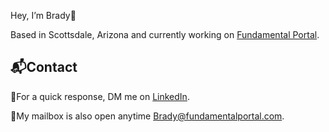 Hey, I’m Brady👋

Based in Scottsdale, Arizona and currently working on [Fundamental Portal](https://fundamentalportal.com/). 

📬Contact
-------------
📲For a quick response, DM me on [LinkedIn](https://www.linkedin.com/in/bradybaloun/).

📨My mailbox is also open anytime Brady@fundamentalportal.com. 

<!---
Baloun1/Baloun1 is a ✨ special ✨ repository because its `README.md` (this file) appears on your GitHub profile.
You can click the Preview link to take a look at your changes.
--->
